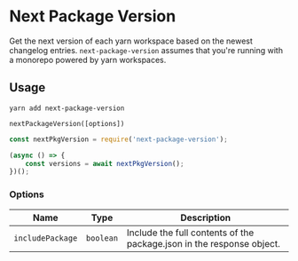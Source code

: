 # Next Package Version

Get the next version of each yarn workspace based on the newest changelog entries. `next-package-version` assumes that you're running with a monorepo powered by yarn workspaces.

## Usage
```
yarn add next-package-version
```

`nextPackageVersion([options])`

```js
const nextPkgVersion = require('next-package-version');

(async () => {
	const versions = await nextPkgVersion();
})();
```

### Options

| Name | Type | Description
| --- | --- | ---
| `includePackage` | `boolean` | Include the full contents of the package.json in the response object.
